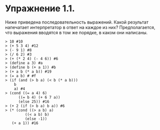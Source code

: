 # Упражнение 1.1.   
Ниже приведена последовательность выражений. Какой результат напечатает интерпретатор в ответ на каждое из них? Предполагается, что выражения вводятся в том же порядке, в каком они написаны.

```
> 10 #10
> (+ 5 3 4) #12
> (- 9 1) #8
> (/ 6 2) #3
> (+ (* 2 4) (- 4 6)) #6 
> (define a 3) #a
> (define b (+ a 1)) #b
> (+ a b (* a b)) #19
> (= a b) # #f
> (if (and (> b a) (< b (* a b))) 
    b
    a) #4
> (cond ((= a 4) 6)
      ((= b 4) (+ 6 7 a))
      (else 25)) #16
> (+ 2 (if (> b a) b a)) #6
> (* (cond ((> a b) a)
         ((< a b) b)
         (else -1))
   (+ a 1)) #16
```